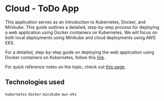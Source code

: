 # Cloud - ToDo App

This application serves as an introduction to Kubernetes, Docker, and Minikube. This guide outlines a detailed, step-by-step process for deploying a web application using Docker containers on Kubernetes. We will focus on both local deployments using Minikube and cloud deployments using AWS EKS.

For a detailed, step-by-step guide on deploying the web application using Docker containers on Kubernetes, follow this [link](/steps.md).

For quick reference notes on the topic, check out [this page](/notes.md).

## Technologies used
`kubernetes` `docker` `minikube` `aws-eks`